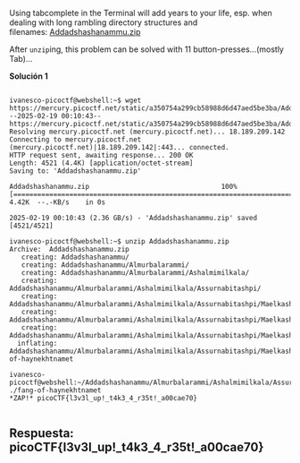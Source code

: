 
Using tabcomplete in the Terminal will add years to your life, esp. when dealing with long rambling directory structures and filenames: [Addadshashanammu.zip](https://mercury.picoctf.net/static/a350754a299cb58988d6d47aed5be3ba/Addadshashanammu.zip)

After `unzip`ing, this problem can be solved with 11 button-presses...(mostly Tab)...



**Solución 1**

```

ivanesco-picoctf@webshell:~$ wget https://mercury.picoctf.net/static/a350754a299cb58988d6d47aed5be3ba/Addadshashanammu.zip
--2025-02-19 00:10:43--  https://mercury.picoctf.net/static/a350754a299cb58988d6d47aed5be3ba/Addadshashanammu.zip
Resolving mercury.picoctf.net (mercury.picoctf.net)... 18.189.209.142
Connecting to mercury.picoctf.net (mercury.picoctf.net)|18.189.209.142|:443... connected.
HTTP request sent, awaiting response... 200 OK
Length: 4521 (4.4K) [application/octet-stream]
Saving to: 'Addadshashanammu.zip'

Addadshashanammu.zip                                 100%[=====================================================================================================================>]   4.42K  --.-KB/s    in 0s      

2025-02-19 00:10:43 (2.36 GB/s) - 'Addadshashanammu.zip' saved [4521/4521]

ivanesco-picoctf@webshell:~$ unzip Addadshashanammu.zip 
Archive:  Addadshashanammu.zip
   creating: Addadshashanammu/
   creating: Addadshashanammu/Almurbalarammi/
   creating: Addadshashanammu/Almurbalarammi/Ashalmimilkala/
   creating: Addadshashanammu/Almurbalarammi/Ashalmimilkala/Assurnabitashpi/
   creating: Addadshashanammu/Almurbalarammi/Ashalmimilkala/Assurnabitashpi/Maelkashishi/
   creating: Addadshashanammu/Almurbalarammi/Ashalmimilkala/Assurnabitashpi/Maelkashishi/Onnissiralis/
   creating: Addadshashanammu/Almurbalarammi/Ashalmimilkala/Assurnabitashpi/Maelkashishi/Onnissiralis/Ularradallaku/
  inflating: Addadshashanammu/Almurbalarammi/Ashalmimilkala/Assurnabitashpi/Maelkashishi/Onnissiralis/Ularradallaku/fang-of-haynekhtnamet  

ivanesco-picoctf@webshell:~/Addadshashanammu/Almurbalarammi/Ashalmimilkala/Assurnabitashpi/Maelkashishi/Onnissiralis/Ularradallaku$ ./fang-of-haynekhtnamet
*ZAP!* picoCTF{l3v3l_up!_t4k3_4_r35t!_a00cae70}


```


## Respuesta: **picoCTF{l3v3l_up!_t4k3_4_r35t!_a00cae70}**